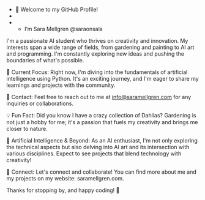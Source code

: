 - 👋 Welcome to my GitHub Profile!
- 
- - I’m Sara Mellgren @saraonsala

I'm a passionate AI student who thrives on creativity and innovation. My interests span a wide range of fields, from gardening and painting to AI art and programming. I'm constantly exploring new ideas and pushing the boundaries of what's possible.

🌱 Current Focus: Right now, I'm diving into the fundamentals of artificial intelligence using Python. It's an exciting journey, and I'm eager to share my learnings and projects with the community.

📧 Contact: Feel free to reach out to me at info@saramellgren.com for any inquiries or collaborations.

💡 Fun Fact: Did you know I have a crazy collection of Dahlias? Gardening is not just a hobby for me; it's a passion that fuels my creativity and brings me closer to nature.

🎨 Artificial Intelligence & Beyond: As an AI enthusiast, I'm not only exploring the technical aspects but also delving into AI art and its intersection with various disciplines. Expect to see projects that blend technology with creativity!

🔗 Connect: Let's connect and collaborate! You can find more about me and my projects on my website: saramellgren.com.

Thanks for stopping by, and happy coding! 🚀

<!---
saraonsala/saraonsala is a ✨ special ✨ repository because its `README.md` (this file) appears on your GitHub profile.
You can click the Preview link to take a look at your changes.
--->
